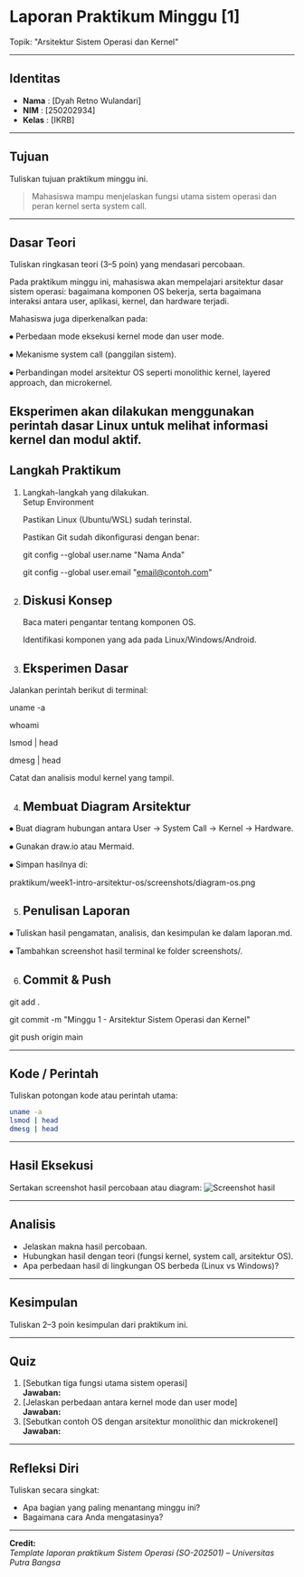 
# Laporan Praktikum Minggu [1]
Topik: "Arsitektur Sistem Operasi dan Kernel"

---

## Identitas
- **Nama**  : [Dyah Retno Wulandari]  
- **NIM**   : [250202934]  
- **Kelas** : [IKRB]

---

## Tujuan
Tuliskan tujuan praktikum minggu ini.  

> Mahasiswa mampu menjelaskan fungsi utama sistem operasi dan peran kernel serta system call.

---

## Dasar Teori
Tuliskan ringkasan teori (3–5 poin) yang mendasari percobaan.

Pada praktikum minggu ini, mahasiswa akan mempelajari arsitektur dasar sistem operasi: bagaimana komponen OS bekerja, serta bagaimana interaksi antara user, aplikasi, kernel, dan hardware terjadi.

Mahasiswa juga diperkenalkan pada:

⦁	Perbedaan mode eksekusi kernel mode dan user mode.

⦁	Mekanisme system call (panggilan sistem).

⦁	Perbandingan model arsitektur OS seperti monolithic kernel, layered approach, dan microkernel.

Eksperimen akan dilakukan menggunakan perintah dasar Linux untuk melihat informasi kernel dan modul aktif.
---

## Langkah Praktikum
1. Langkah-langkah yang dilakukan.  
 Setup Environment

   Pastikan Linux (Ubuntu/WSL) sudah terinstal.

   Pastikan Git sudah dikonfigurasi dengan benar:

   git config --global user.name "Nama Anda"

   git config --global user.email "email@contoh.com"


2. ## Diskusi Konsep

   Baca materi pengantar tentang komponen OS.

   Identifikasi komponen yang ada pada Linux/Windows/Android.

3. ## Eksperimen Dasar 
Jalankan perintah berikut di terminal:

   uname -a

   whoami

   lsmod | head

   dmesg | head

   Catat dan analisis modul kernel yang tampil.

  
4. ## Membuat Diagram Arsitektur

⦁	Buat diagram hubungan antara User → System Call → Kernel → Hardware.

⦁	Gunakan draw.io atau Mermaid.

⦁	Simpan hasilnya di:

praktikum/week1-intro-arsitektur-os/screenshots/diagram-os.png

5. ## Penulisan Laporan

⦁	Tuliskan hasil pengamatan, analisis, dan kesimpulan ke dalam laporan.md.

⦁	Tambahkan screenshot hasil terminal ke folder screenshots/.

6. ## Commit & Push
git add .

git commit -m "Minggu 1 - Arsitektur Sistem Operasi dan Kernel"

git push origin main



---

## Kode / Perintah
Tuliskan potongan kode atau perintah utama:
```bash
uname -a
lsmod | head
dmesg | head
```

---

## Hasil Eksekusi
Sertakan screenshot hasil percobaan atau diagram:
![Screenshot hasil](/screenshots/)

---

## Analisis
- Jelaskan makna hasil percobaan.  
- Hubungkan hasil dengan teori (fungsi kernel, system call, arsitektur OS).  
- Apa perbedaan hasil di lingkungan OS berbeda (Linux vs Windows)?  

---

## Kesimpulan
Tuliskan 2–3 poin kesimpulan dari praktikum ini.

---

## Quiz
1. [Sebutkan tiga fungsi utama sistem operasi]  
   **Jawaban:**  
2. [Jelaskan perbedaan antara kernel mode dan user mode]  
   **Jawaban:**  
3. [Sebutkan contoh OS dengan arsitektur monolithic dan mickrokenel]  
   **Jawaban:**  

---

## Refleksi Diri
Tuliskan secara singkat:
- Apa bagian yang paling menantang minggu ini?  
- Bagaimana cara Anda mengatasinya?  

---

**Credit:**  
_Template laporan praktikum Sistem Operasi (SO-202501) – Universitas Putra Bangsa_
